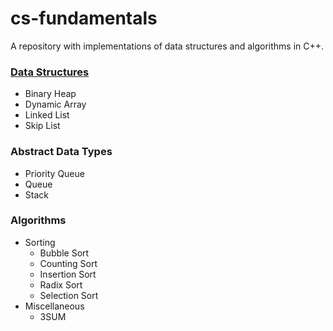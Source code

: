 # cs-fundamentals

A repository with implementations of data structures and algorithms in C++.

### [Data Structures](/data-structures)
* Binary Heap
* Dynamic Array
* Linked List
* Skip List

### Abstract Data Types
* Priority Queue
* Queue
* Stack

### Algorithms
* Sorting
  * Bubble Sort
  * Counting Sort
  * Insertion Sort
  * Radix Sort
  * Selection Sort
* Miscellaneous
  * 3SUM
